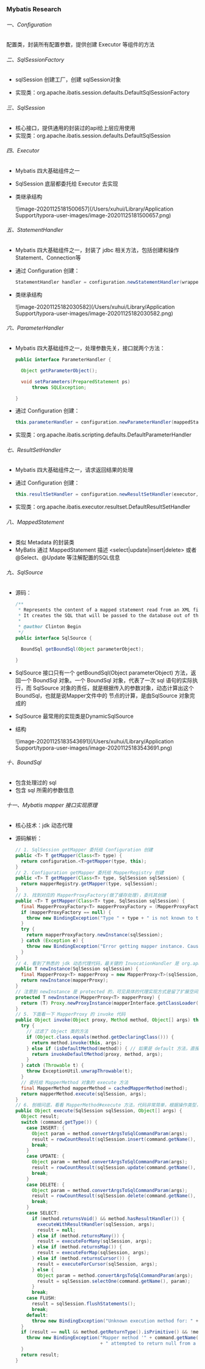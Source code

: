 ### Mybatis Research

###### 一、Configuration

  配置类，封装所有配置参数，提供创建 Executor 等组件的方法

###### 二、SqlSessionFactory 

  * sqlSession 创建工厂，创建 sqlSession对象

  * 实现类：org.apache.ibatis.session.defaults.DefaultSqlSessionFactory

###### 三、SqlSession

  * 核心接口，提供通用的封装过的api给上层应用使用
  * 实现类：org.apache.ibatis.session.defaults.DefaultSqlSession

###### 四、Executor

  * Mybatis 四大基础组件之一

  * SqlSession 底层都委托给 Executor 去实现

  * 类继承结构

    ![image-20201125181500657](/Users/xuhui/Library/Application Support/typora-user-images/image-20201125181500657.png)

###### 五、StatementHandler

  * Mybatis 四大基础组件之一，封装了 jdbc 相关方法，包括创建和操作 Statement、Connection等

  * 通过 Configuration 创建：

    ```java
    StatementHandler handler = configuration.newStatementHandler(wrapper, ms, parameter, rowBounds, resultHandler, boundSql);
    ```

  * 类继承结构

    ![image-20201125182030582](/Users/xuhui/Library/Application Support/typora-user-images/image-20201125182030582.png)

###### 六、ParameterHandler

  * Mybatis 四大基础组件之一，处理参数先关，接口就两个方法：

    ```java
    public interface ParameterHandler {
    
      Object getParameterObject();
    
      void setParameters(PreparedStatement ps)
          throws SQLException;
    
    }
    ```

  * 通过 Configuration 创建：

    ```java
    this.parameterHandler = configuration.newParameterHandler(mappedStatement, parameterObject, boundSql);
    ```

  * 实现类：org.apache.ibatis.scripting.defaults.DefaultParameterHandler

###### 七、ResultSetHandler

  * Mybatis 四大基础组件之一，请求返回结果的处理

  * 通过 Configuration 创建：

    ```java
    this.resultSetHandler = configuration.newResultSetHandler(executor, mappedStatement, rowBounds, parameterHandler, resultHandler, boundSql);
    ```

  * 实现类：org.apache.ibatis.executor.resultset.DefaultResultSetHandler

###### 八、MappedStatement

  * 类似 Metadata 的封装类
  * MyBatis 通过 MappedStatement 描述 <select|update|insert|delete> 或者 @Select、@Update 等注解配置的SQL信息

###### 九、SqlSource

  * 源码：
  
    ```java
    /**
     * Represents the content of a mapped statement read from an XML file or an annotation. 
     * It creates the SQL that will be passed to the database out of the input parameter received from the user.
     *
     * @author Clinton Begin
     */
    public interface SqlSource {
    
      BoundSql getBoundSql(Object parameterObject);
    
    }
    ```
  
  * SqlSource 接口只有一个 getBoundSql(Object parameterObject) 方法，返回一个 BoundSql 对象。一个 BoundSql 对象，代表了一次 sql 语句的实际执行，而  SqlSource  对象的责任，就是根据传入的参数对象，动态计算出这个BoundSql，也就是说Mapper文件中的 <if /> 节点的计算，是由SqlSource 对象完成的
  
  * SqlSource 最常用的实现类是DynamicSqlSource
  
  * 结构
  
    ![image-20201125183543691](/Users/xuhui/Library/Application Support/typora-user-images/image-20201125183543691.png)

###### 十、BoundSql

  * 包含处理过的 sql
  * 包含 sql 所需的参数信息

###### 十一、Mybatis mapper 接口实现原理

* 核心技术：jdk 动态代理

* 源码解析：

  ```java
  // 1. SqlSession getMapper 委托给 Configuration 创建
  public <T> T getMapper(Class<T> type) {
    return configuration.<T>getMapper(type, this);
  }
  // 2. Configuration getMapper 委托给 MapperRegistry 创建
  public <T> T getMapper(Class<T> type, SqlSession sqlSession) {
    return mapperRegistry.getMapper(type, sqlSession);
  }
  // 3. 找到对应的 MapperProxyFactory(做了缓存处理)，委托其创建
  public <T> T getMapper(Class<T> type, SqlSession sqlSession) {
    final MapperProxyFactory<T> mapperProxyFactory = (MapperProxyFactory<T>) knownMappers.get(type);
    if (mapperProxyFactory == null) {
      throw new BindingException("Type " + type + " is not known to the MapperRegistry.");
    }
    try {
      return mapperProxyFactory.newInstance(sqlSession);
    } catch (Exception e) {
      throw new BindingException("Error getting mapper instance. Cause: " + e, e);
    }
  }
  // 4. 看到了熟悉的 jdk 动态代理代码，最关键的 InvocationHandler 是 org.apache.ibatis.binding.MapperProxy
  public T newInstance(SqlSession sqlSession) {
    final MapperProxy<T> mapperProxy = new MapperProxy<T>(sqlSession, mapperInterface, methodCache);
    return newInstance(mapperProxy);
  }
  // 注意到 newInstance 是 protected 的，可见具体的代理实现方式是留了扩展空间的，可以用类似 javassist 或者 cglib 等技术替换jdk 的动态代理
  protected T newInstance(MapperProxy<T> mapperProxy) {
    return (T) Proxy.newProxyInstance(mapperInterface.getClassLoader(), new Class[] { mapperInterface }, mapperProxy);
  }
  // 5. 下面看一下 MapperProxy 的 invoke 代码
  public Object invoke(Object proxy, Method method, Object[] args) throws Throwable {
    try {
      // 过滤了 Object 类的方法
      if (Object.class.equals(method.getDeclaringClass())) {
        return method.invoke(this, args);
      } else if (isDefaultMethod(method)) { // 如果是 default 方法，直接调用
        return invokeDefaultMethod(proxy, method, args);
      }
    } catch (Throwable t) {
      throw ExceptionUtil.unwrapThrowable(t);
    }
    // 委托给 MapperMethod 对象的 execute 方法
    final MapperMethod mapperMethod = cachedMapperMethod(method);
    return mapperMethod.execute(sqlSession, args);
  }
  // 6. 刨根问底，看看 MapperMethod#execute 方法，代码非常简单，根据操作类型，分别调用 sqlSession 的不同方法
  public Object execute(SqlSession sqlSession, Object[] args) {
    Object result;
    switch (command.getType()) {
      case INSERT: {
        Object param = method.convertArgsToSqlCommandParam(args);
        result = rowCountResult(sqlSession.insert(command.getName(), param));
        break;
      }
      case UPDATE: {
        Object param = method.convertArgsToSqlCommandParam(args);
        result = rowCountResult(sqlSession.update(command.getName(), param));
        break;
      }
      case DELETE: {
        Object param = method.convertArgsToSqlCommandParam(args);
        result = rowCountResult(sqlSession.delete(command.getName(), param));
        break;
      }
      case SELECT:
        if (method.returnsVoid() && method.hasResultHandler()) {
          executeWithResultHandler(sqlSession, args);
          result = null;
        } else if (method.returnsMany()) {
          result = executeForMany(sqlSession, args);
        } else if (method.returnsMap()) {
          result = executeForMap(sqlSession, args);
        } else if (method.returnsCursor()) {
          result = executeForCursor(sqlSession, args);
        } else {
          Object param = method.convertArgsToSqlCommandParam(args);
          result = sqlSession.selectOne(command.getName(), param);
        }
        break;
      case FLUSH:
        result = sqlSession.flushStatements();
        break;
      default:
        throw new BindingException("Unknown execution method for: " + command.getName());
    }
    if (result == null && method.getReturnType().isPrimitive() && !method.returnsVoid()) {
      throw new BindingException("Mapper method '" + command.getName() 
                                 + " attempted to return null from a method with a primitive return type (" + method.getReturnType() + ").");
    }
    return result;
  }
  
  ```

  

  

